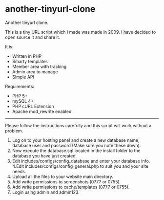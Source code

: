 another-tinyurl-clone
=====================

Another tinyurl clone.

This is a tiny URL script which I made was made in 2009. I have decided to open source it and share it.

It is:

- Written in PHP
- Smarty templates
- Member area with tracking
- Admin area to manage
- Simple API

Requirements:

- PHP 5+
- mySQL 4+
- PHP cURL Extension
- Apache mod_rewrite enabled

----------------------------

Please follow the instructions carefully and this script will work without a problem.

1. Log on to your hosting panel and create a new database name, database user and password (Make sure you note these down).
2. Now execute the database.sql located in the install folder to the database you have just created.
3. Edit includes/configs/config_database and enter your database info.
4.Edit includes/configs/config_general.php to suit you and your site needs.
5. Upload all the files to your website main directory.
6. Add write permissions to screenshots (0777 or 0755).
7. Add write permissions to cache/templates (0777 or 0755).
8. Login using admin and admin123.